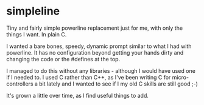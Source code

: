 # simpleline
Tiny and fairly simple powerline replacement just for me, with only the things I want. 
In plain C.

I wanted a bare bones, speedy, dynamic prompt similar to what I had with powerline. It has no configuration beyond getting your hands dirty and changing the code or the #defines at the top.

I managed to do this without any libraries - although I would have used one if I needed to. I used C rather than C++, as I've been writing C for micro-controllers a bit lately and I wanted to see if I my old C skills are still good ;-)

It's grown a little over time, as I find useful things to add.
